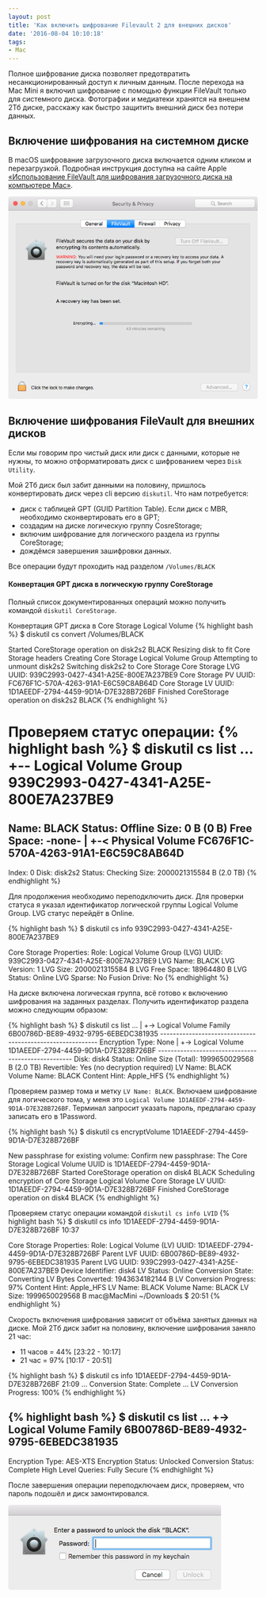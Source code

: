 ```yaml
---
layout: post
title: 'Как включить шифрование Filevault 2 для внешних дисков'
date: '2016-08-04 10:10:18'
tags:
- Mac
---
```


Полное шифрование диска позволяет предотвратить несанкционированный доступ к личным данным. После перехода на Mac Mini я включил шифрование с помощью функции FileVault только для системного диска. Фотографии и медиатеки хранятся на внешнем 2Тб диске, расскажу как быстро защитить внешний диск без потери данных.


## Включение шифрования на системном диске
В macOS шифрование загрузочного диска включается одним кликом и перезагрузкой. Подробная инструкция доступна на сайте Apple [«Использование FileVault для шифрования загрузочного диска на компьютере Mac»](https://support.apple.com/ru-ru/HT204837).

![](/images/2016/08/Screen%20Shot%202016-07-04%20at%209.39.22.png)


## Включение шифрования FileVault для внешних дисков
Если мы говорим про чистый диск или диск с данными, которые не нужны, то можно отформатировать диск с шифрованием через `Disk Utility`. 

Мой 2Тб диск был забит данными на половину, пришлось конвертировать диск через cli версию `diskutil`. Что нам потребуется:

- диск с таблицей GPT (GUID Partition Table). Если диск с MBR, необходимо сконвертировать его в GPT;
- создадим на диске логическую группу CosreStorage;
- включим шифрование для логического раздела из группы CoreStorage;
- дождёмся завершения зашифровки данных.

Все операции будут проходить над разделом `/Volumes/BLACK`

#### Конвертация GPT диска в логическую группу CoreStorage

Полный список документированных операций можно получить командой `diskutil CoreStorage`.

Конвертация GPT диска в Core Storage Logical Volume
{% highlight bash %}
$ diskutil cs convert /Volumes/BLACK

Started CoreStorage operation on disk2s2 BLACK
Resizing disk to fit Core Storage headers
Creating Core Storage Logical Volume Group
Attempting to unmount disk2s2
Switching disk2s2 to Core Storage
Core Storage LVG UUID: 939C2993-0427-4341-A25E-800E7A237BE9
Core Storage PV UUID: FC676F1C-570A-4263-91A1-E6C59C8AB64D
Core Storage LV UUID: 1D1AEEDF-2794-4459-9D1A-D7E328B726BF
Finished CoreStorage operation on disk2s2 BLACK
{% endhighlight %}

Проверяем статус операции:
{% highlight bash %}
$ diskutil cs list 
...
+-- Logical Volume Group 939C2993-0427-4341-A25E-800E7A237BE9
=========================================================
Name:         BLACK
Status:       Offline
Size:         0 B (0 B)
Free Space:   -none-
|
+-< Physical Volume FC676F1C-570A-4263-91A1-E6C59C8AB64D
------------------------------------------------
Index:    0
Disk:     disk2s2
Status:   Checking
Size:     2000021315584 B (2.0 TB)
{% endhighlight %}

Для продолжения необходимо переподключить диск. Для проверки статуса я указал идентификатор логической группы Logical Volume Group. LVG статус перейдёт в Online.

{% highlight bash %}
$ diskutil cs info 939C2993-0427-4341-A25E-800E7A237BE9  

Core Storage Properties:
   Role:                       Logical Volume Group (LVG)
   UUID:                       939C2993-0427-4341-A25E-800E7A237BE9
   LVG Name:                   BLACK
   LVG Version:                1
   LVG Size:                   2000021315584 B
   LVG Free Space:             18964480 B
   LVG Status:                 Online
   LVG Sparse:                 No
   Fusion Drive:               No
{% endhighlight %}

На диске включена логическая группа, всё готово к включению шифрования на заданных разделах. Получить идентификатор раздела можно следующим образом:

{% highlight bash %}
$ diskutil cs list
...
   |
    +-> Logical Volume Family 6B00786D-BE89-4932-9795-6EBEDC381935
        ----------------------------------------------------------
        Encryption Type:         None
        |
        +-> Logical Volume 1D1AEEDF-2794-4459-9D1A-D7E328B726BF
            ---------------------------------------------------
            Disk:                  disk4
            Status:                Online
            Size (Total):          1999650029568 B (2.0 TB)
            Revertible:            Yes (no decryption required)
            LV Name:               BLACK
            Volume Name:           BLACK
            Content Hint:          Apple_HFS
{% endhighlight %}

Проверяем размер тома и метку `LV Name: BLACK`. Включаем шифрование для логического тома, у меня это `Logical Volume 1D1AEEDF-2794-4459-9D1A-D7E328B726BF`. Терминал запросит указать пароль, предлагаю сразу записать его в 1Password.

{% highlight bash %}
$ diskutil cs encryptVolume 1D1AEEDF-2794-4459-9D1A-D7E328B726BF

New passphrase for existing volume:
Confirm new passphrase:
The Core Storage Logical Volume UUID is 1D1AEEDF-2794-4459-9D1A-D7E328B726BF
Started CoreStorage operation on disk4 BLACK
Scheduling encryption of Core Storage Logical Volume
Core Storage LV UUID: 1D1AEEDF-2794-4459-9D1A-D7E328B726BF
Finished CoreStorage operation on disk4 BLACK
{% endhighlight %}

Проверяем статус операции командой `diskutil cs info LVID`
{% highlight bash %}
$ diskutil cs info 1D1AEEDF-2794-4459-9D1A-D7E328B726BF      10:37

Core Storage Properties:
   Role:                       Logical Volume (LV)
   UUID:                       1D1AEEDF-2794-4459-9D1A-D7E328B726BF
   Parent LVF UUID:            6B00786D-BE89-4932-9795-6EBEDC381935
   Parent LVG UUID:            939C2993-0427-4341-A25E-800E7A237BE9
   Device Identifier:          disk4
   LV Status:                  Online
   Conversion State:           Converting
   LV Bytes Converted:         1943634182144 B
   LV Conversion Progress:     97%
   Content Hint:               Apple_HFS
   LV Name:                    BLACK
   Volume Name:                BLACK
   LV Size:                    1999650029568 B
mac@MacMini ~/Downloads $                          20:51
{% endhighlight %}

Скорость включения шифрования зависит от объёма занятых данных на диске. Мой 2Тб диск забит на половину, включение шифрования заняло 21 час:

- 11 часов = 44% [23:22 - 10:17]
- 21 час = 97%  [10:17 - 20:51]

{% highlight bash %}
$ diskutil cs info 1D1AEEDF-2794-4459-9D1A-D7E328B726BF    21:09
...
Conversion State:           Complete
...
LV Conversion Progress:     100%
{% endhighlight %}

{% highlight bash %}
$ diskutil cs list
...
+-> Logical Volume Family 6B00786D-BE89-4932-9795-6EBEDC381935
------------------------------------------------------
Encryption Type:         AES-XTS
Encryption Status:       Unlocked
Conversion Status:       Complete
High Level Queries:      Fully Secure
{% endhighlight %}

После завершения операции переподключаем диск, проверяем, что пароль подошёл и диск замонтировался.

![](/images/2016/08/Screen%20Shot%202016-07-16%20at%209.45.09.png)
